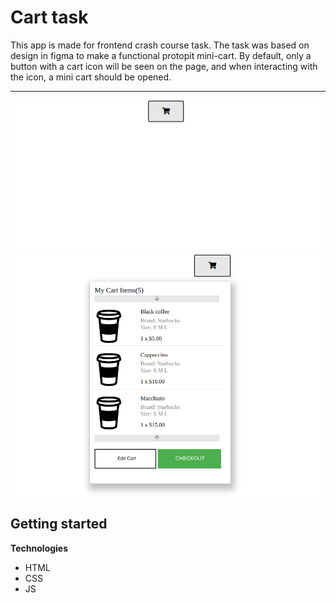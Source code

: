 # Cart task

This app is made for frontend crash course task.
The task was based on design in figma to make a functional protopit mini-cart.
By default, only a button with a cart icon will be seen on the page, and when interacting with the icon, a mini cart should be opened.

---

<img src="cart-01.png" alt="main-page" width="600" aling="center"/>
<img src="cart-02.png" alt="main-page" width="600" aling="center"/>

## Getting started

**Technologies**

- HTML
- CSS
- JS
